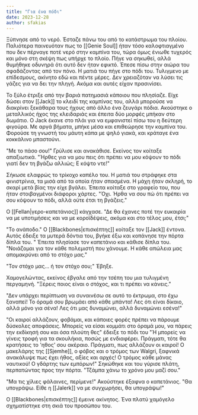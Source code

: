 ```yaml
---
title: "Για ένα πόδι"
date: 2023-12-28
author: sfakias
---
```


Ξύπνησε από το νερό. Έσταζε πάνω του από το κατάστρωμα του πλοίου. Παλιότερα παινευόταν πως το [[Genie Soul]] ήταν τόσο καλοφτιαγμένο που δεν πέρναγε ποτέ νερό στην καμπίνα του, τώρα όμως ένιωθε τυχερός και μόνο στη σκέψη πως υπήρχε το πλοίο. Πήγε να σηκωθεί, αλλά θυμήθηκε οδυνηρά ότι αυτό δεν ήταν εφικτό. Έπεσε πίσω στην αιώρα του σφαδάζοντας από τον πόνο. Η ματιά του πήγε στο πόδι του. Τυλιγμενο με επίδεσμους, ακίνητο εδώ και πέντε μέρες. Δεν χρειαζόταν να λύσει τις γάζες για να δει την πληγή. Ακόμα και αυτές είχαν πρασινίσει.

Το ξύλο έτριξε από την βαριά πατημασιά κάποιου που πλησίαζε. Είχε δώσει στον [[Jack]] το κλειδί της καμπίνας του, αλλά μπορούσε να διακρίνει ξεκάθαρα τους ήχους από άλλο ένα ζευγάρι πόδια. Ακούστηκε ο μεταλλικός ήχος της κλειδαριάς και έπειτα δύο μορφές μπήκαν στο δωμάτιο. Ο Jack έκανε στο πλάι για να εμφανιστεί πίσω του η δεύτερη φιγούρα. Με αργά βήματα, μπήκε μέσα και επιθεώρησε την καμπίνα του. Φορούσε τη γνωστή του μάυτη κάπα με ψηλό γιακά, και κράταγε ένα κοκκάλινο μπαστούνι.

"Με το πάσο σου!" Γρύλισε και ανακάθισε. Εκείνος τον κοίταξε απαξιωτικά. "Ήρθες για να μου πεις ότι πρέπει να μου κόψουν το πόδι γιατί δεν τη βγάζω αλλιώς; Ε κόψτο ντε!"  

Σήκωσε ελαφρώς το τρίκοχο καπέλο του. Η ματιά του στράφηκε στα φινιστρίνια, τα μισά από τα οποία ήταν σπασμένα. Η μάχη ήταν σκληρή, το σκαρί μετά βίας την είχε βγάλει. Έπειτα κοίταξε στο γραφείο του, που ήταν στοιβαγμένοι διάφοροι χάρτες. "Όχι. Ήρθα να σου πώ ότι πρέπει να σου κόψουν το πόδι, αλλά ούτε έτσι τη βγάζεις."

Ο [[Fellan|γερο-καπετάνιος]] κάγχασε. "Δε θα έχανες ποτέ την ευκαιρία να με υποτιμήσεις και να με κοροϊδέψεις, ακόμα και στο τέλος μου, έτσι;"

"To ανάποδο." Ο [[Blackbones|επισκέπτης]] κοίταξε τον [[Jack]] έντονα. Αυτός έδειξε τα μυτερά δόντια του, βγήκε έξω και κοπάνησε την πόρτα δίπλα του. " Έπειτα πλησίασε τον καπετάνιο και κάθισε δίπλα του. "Νοιάζομαι για τον κάθε πολεμιστή που χάνουμε. Η κάθε απώλεια μας απομακρύνει από το στόχο μας."

"Τον στόχο μας... ή τον στόχο σου;" Έβηξε.

Χαμογελώντας, εκείνος έβγαλε από την τσέπη του μια τυλιγμένη περγαμηνή. "Ξέρεις ποιος είναι ο στόχος, και τι πρέπει να κάνεις."  

"Δεν υπάρχει περίπτωση να συναινέσω σε αυτό το έκτρωμα, στο έχω ξαναπεί! Το όραμά σου βρωμάει από κάθε μπάντα! Λες ότι είναι δίκαιο, αλλά μόνο για σένα! Λες ότι μας δυναμώνει, αλλά δυναμώνει εσένα!"

"Οι καιροί αλλάζουν, φοβάμαι, και κάποιες φορές πρέπει να πάρουμε δύσκολες αποφάσεις. Μπορείς να είσαι κομμάτι στο όραμά μου, να πάρεις την εκδίκησή σου και όσα πλούτη θες" έδειξε το πόδι του "Ή μπορείς να γίνεις τροφή για τα σκουλήκια, ποσώς με ενδιαφέρει. Πράγματι, τότε θα κρατήσεις το 'ηθος' σου ακέραιο. Πράγματι, πως αλλάζουν οι καιροί! Ο μακελάρης της [[Sjemhe]], ο φόβος και ο τρόμος των Walgri, ξαφνικά ανακάλυψε πως έχει ήθος, αξίες και αρχές! Ο τρόμος κάθε μάνας ναυτικού! Ο γδάρτης των εμπόρων!" Σηκώθηκε και του γύρισε πλάτη, περπατώντας προς την πόρτα. "Τζάμπα χάνω το χρόνο μου μαζί σου."

"Μα τις χίλιες φάλαινες, περίμενε!" Ακούστηκε έξαφνα ο καπετάνιος. "Θα υπογράψω. Είθε η [[Jalerk]] να με συγχωρήσει, θα υπογράψω!"

Ο [[Blackbones|επισκέπτης]] έμεινε ακίνητος. Ένα πλατύ χαμόγελο σχηματίστηκε στη σκιά του προσώπου του.
